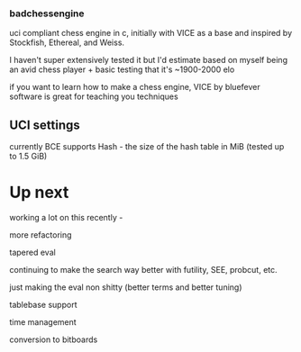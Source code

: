 ### badchessengine

uci compliant chess engine in c, initially with VICE as a base and inspired by Stockfish, Ethereal, and Weiss.

I haven't super extensively tested it  but I'd estimate based on myself being an avid chess player + basic testing that it's ~1900-2000 elo

if you want to learn how to make a chess engine, VICE by bluefever software is great for teaching you techniques

## UCI settings
currently BCE supports Hash - the size of the hash table in MiB (tested up to 1.5 GiB)



# Up next

working a lot on this recently -

more refactoring

tapered eval

continuing to make the search way better with futility, SEE, probcut, etc.

just making the eval non shitty (better terms and better tuning)

tablebase support

time management

conversion to bitboards


